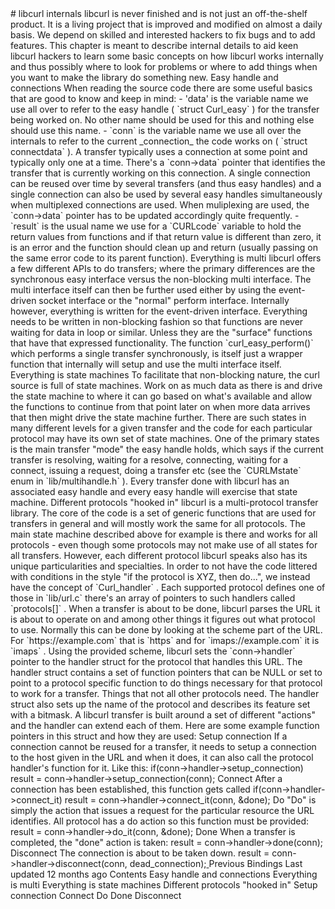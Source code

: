 <a href="bindings.html" class="navButton-94f2579c--navButtonClickable-161b88ca">
</a>
<a href="internals.html" class="navButton-94f2579c--navButtonClickable-161b88ca--navButtonOpened-6a88552e">
</a>
<a href="bookindex.html" class="navButton-94f2579c--navButtonClickable-161b88ca">
</a>
# <span class="text-4505230f--DisplayH900-bfb998fa--textContentFamily-49a318e1">libcurl internals</span>
<span class="text-4505230f--UIH300-2063425d--textUIFamily-5ebd8e40--text-8ee2c8b2">
</span>
<span class="text-4505230f--UIH300-2063425d--textUIFamily-5ebd8e40--text-8ee2c8b2">
</span>
<span class="text-4505230f--TextH400-3033861f--textContentFamily-49a318e1">
<span data-key="5d7648b26eb74c9880b588ebc9708a93">
<span data-offset-key="5d7648b26eb74c9880b588ebc9708a93:0">libcurl is never finished and is not just an off-the-shelf product. It is a living project that is improved and modified on almost a daily basis. We depend on skilled and interested hackers to fix bugs and to add features.</span>
</span>
</span>
<span class="text-4505230f--TextH400-3033861f--textContentFamily-49a318e1">
<span data-key="f635209a571a424aa0722d0f1a8c0453">
<span data-offset-key="f635209a571a424aa0722d0f1a8c0453:0">This chapter is meant to describe internal details to aid keen libcurl hackers to learn some basic concepts on how libcurl works internally and thus possibly where to look for problems or where to add things when you want to make the library do something new.</span>
</span>
</span>
<span class="text-4505230f--HeadingH700-04e1a2a3--textContentFamily-49a318e1">
<span data-key="0f97d8a29dba4ab8aede5702ca8c50f5">
<span data-offset-key="0f97d8a29dba4ab8aede5702ca8c50f5:0">Easy handle and connections</span>
</span>
</span>
<span class="text-4505230f--TextH400-3033861f--textContentFamily-49a318e1">
<span data-key="33ec46a77d4641b0bd6ec112423f758f">
<span data-offset-key="33ec46a77d4641b0bd6ec112423f758f:0">When reading the source code there are some useful basics that are good to know and keep in mind:</span>
</span>
</span>- <span class="text-4505230f--TextH400-3033861f--textContentFamily-49a318e1">
<span data-key="5dfd32f3986b4d3ebcab44b39d43d801">
<span data-offset-key="5dfd32f3986b4d3ebcab44b39d43d801:0">'data' is the variable name we use all over to refer to the easy handle (</span>
<span data-offset-key="5dfd32f3986b4d3ebcab44b39d43d801:1">`struct Curl_easy`</span>
<span data-offset-key="5dfd32f3986b4d3ebcab44b39d43d801:2">) for the transfer being worked on. No other name should be used for this and nothing else should use this name.</span>
</span>
</span>- <span class="text-4505230f--TextH400-3033861f--textContentFamily-49a318e1">
<span data-key="c872ce9980b14fefb1260e79591fb1c5">
<span data-offset-key="c872ce9980b14fefb1260e79591fb1c5:0">`conn`</span>
<span data-offset-key="c872ce9980b14fefb1260e79591fb1c5:1"> is the variable name we use all over the internals to refer to the current </span>
<span data-offset-key="c872ce9980b14fefb1260e79591fb1c5:2">_connection_</span>
<span data-offset-key="c872ce9980b14fefb1260e79591fb1c5:3"> the code works on (</span>
<span data-offset-key="c872ce9980b14fefb1260e79591fb1c5:4">`struct connectdata`</span>
<span data-offset-key="c872ce9980b14fefb1260e79591fb1c5:5">). A transfer typically uses a connection at some point and typically only one at a time. There's a </span>
<span data-offset-key="c872ce9980b14fefb1260e79591fb1c5:6">`conn->data`</span>
<span data-offset-key="c872ce9980b14fefb1260e79591fb1c5:7"> pointer that identifies the transfer that is currently working on this connection. A single connection can be reused over time by several transfers (and thus easy handles) and a single connection can also be used by several easy handles simultaneously when multiplexed connections are used. When muliplexing are used, the </span>
<span data-offset-key="c872ce9980b14fefb1260e79591fb1c5:8">`conn->data`</span>
<span data-offset-key="c872ce9980b14fefb1260e79591fb1c5:9"> pointer has to be updated accordingly quite frequently.</span>
</span>
</span>- <span class="text-4505230f--TextH400-3033861f--textContentFamily-49a318e1">
<span data-key="e37a3acff8f24a13ab90cbd49786a34d">
<span data-offset-key="e37a3acff8f24a13ab90cbd49786a34d:0">`result`</span>
<span data-offset-key="e37a3acff8f24a13ab90cbd49786a34d:1"> is the usual name we use for a </span>
<span data-offset-key="e37a3acff8f24a13ab90cbd49786a34d:2">`CURLcode`</span>
<span data-offset-key="e37a3acff8f24a13ab90cbd49786a34d:3"> variable to hold the return values from functions and if that return value is different than zero, it is an error and the function should clean up and return (usually passing on the same error code to its parent function).</span>
</span>
</span>
<span class="text-4505230f--HeadingH700-04e1a2a3--textContentFamily-49a318e1">
<span data-key="101ce646be2e417294b703a023d3b643">
<span data-offset-key="101ce646be2e417294b703a023d3b643:0">Everything is multi</span>
</span>
</span>
<span class="text-4505230f--TextH400-3033861f--textContentFamily-49a318e1">
<span data-key="87d3964c0b1c4f6a8154fc2418951efc">
<span data-offset-key="87d3964c0b1c4f6a8154fc2418951efc:0">libcurl offers a few different APIs to do transfers; where the primary differences are the synchronous easy interface versus the non-blocking multi interface. The multi interface itself can then be further used either by using the event-driven socket interface or the "normal" perform interface.</span>
</span>
</span>
<span class="text-4505230f--TextH400-3033861f--textContentFamily-49a318e1">
<span data-key="fded7d27c50c43e2a2e3f1301a27ca28">
<span data-offset-key="fded7d27c50c43e2a2e3f1301a27ca28:0">Internally however, everything is written for the event-driven interface. Everything needs to be written in non-blocking fashion so that functions are never waiting for data in loop or similar. Unless they are the "surface" functions that have that expressed functionality.</span>
</span>
</span>
<span class="text-4505230f--TextH400-3033861f--textContentFamily-49a318e1">
<span data-key="27a3664acba44f02933a006350122a17">
<span data-offset-key="27a3664acba44f02933a006350122a17:0">The function </span>
<span data-offset-key="27a3664acba44f02933a006350122a17:1">`curl_easy_perform()`</span>
<span data-offset-key="27a3664acba44f02933a006350122a17:2"> which performs a single transfer synchronously, is itself just a wrapper function that internally will setup and use the multi interface itself.</span>
</span>
</span>
<span class="text-4505230f--HeadingH700-04e1a2a3--textContentFamily-49a318e1">
<span data-key="7251f9d125b04ab781766e8c11dca669">
<span data-offset-key="7251f9d125b04ab781766e8c11dca669:0">Everything is state machines</span>
</span>
</span>
<span class="text-4505230f--TextH400-3033861f--textContentFamily-49a318e1">
<span data-key="8a845572b2d8403b8a525866ee698838">
<span data-offset-key="8a845572b2d8403b8a525866ee698838:0">To facilitate that non-blocking nature, the curl source is full of state machines. Work on as much data as there is and drive the state machine to where it can go based on what's available and allow the functions to continue from that point later on when more data arrives that then might drive the state machine further.</span>
</span>
</span>
<span class="text-4505230f--TextH400-3033861f--textContentFamily-49a318e1">
<span data-key="41fb413d914d4f55aeb0937e2af942f4">
<span data-offset-key="41fb413d914d4f55aeb0937e2af942f4:0">There are such states in many different levels for a given transfer and the code for each particular protocol may have its own set of state machines.</span>
</span>
</span>
<span class="text-4505230f--TextH400-3033861f--textContentFamily-49a318e1">
<span data-key="9df38b90c6c948009a3529938209504e">
<span data-offset-key="9df38b90c6c948009a3529938209504e:0">One of the primary states is the main transfer "mode" the easy handle holds, which says if the current transfer is resolving, waiting for a resolve, connecting, waiting for a connect, issuing a request, doing a transfer etc (see the </span>
<span data-offset-key="9df38b90c6c948009a3529938209504e:1">`CURLMstate`</span>
<span data-offset-key="9df38b90c6c948009a3529938209504e:2"> enum in </span>
<span data-offset-key="9df38b90c6c948009a3529938209504e:3">`lib/multihandle.h`</span>
<span data-offset-key="9df38b90c6c948009a3529938209504e:4">). Every transfer done with libcurl has an associated easy handle and every easy handle will exercise that state machine.</span>
</span>
</span>
<span class="text-4505230f--HeadingH700-04e1a2a3--textContentFamily-49a318e1">
<span data-key="8d3931966c15413aaaefad52edb6b3a7">
<span data-offset-key="8d3931966c15413aaaefad52edb6b3a7:0">Different protocols "hooked in"</span>
</span>
</span>
<span class="text-4505230f--TextH400-3033861f--textContentFamily-49a318e1">
<span data-key="df454ae5c42d42c18d9b5ac4204ac33e">
<span data-offset-key="df454ae5c42d42c18d9b5ac4204ac33e:0">libcurl is a multi-protocol transfer library. The core of the code is a set of generic functions that are used for transfers in general and will mostly work the same for all protocols. The main state machine described above for example is there and works for all protocols - even though some protocols may not make use of all states for all transfers.</span>
</span>
</span>
<span class="text-4505230f--TextH400-3033861f--textContentFamily-49a318e1">
<span data-key="e84bbbbccca341a982fa6858bab43a9a">
<span data-offset-key="e84bbbbccca341a982fa6858bab43a9a:0">However, each different protocol libcurl speaks also has its unique particularities and specialties. In order to not have the code littered with conditions in the style "if the protocol is XYZ, then do...", we instead have the concept of </span>
<span data-offset-key="e84bbbbccca341a982fa6858bab43a9a:1">`Curl_handler`</span>
<span data-offset-key="e84bbbbccca341a982fa6858bab43a9a:2">. Each supported protocol defines one of those in </span>
<span data-offset-key="e84bbbbccca341a982fa6858bab43a9a:3">`lib/url.c`</span>
<span data-offset-key="e84bbbbccca341a982fa6858bab43a9a:4"> there's an array of pointers to such handlers called </span>
<span data-offset-key="e84bbbbccca341a982fa6858bab43a9a:5">`protocols[]`</span>
<span data-offset-key="e84bbbbccca341a982fa6858bab43a9a:6">.</span>
</span>
</span>
<span class="text-4505230f--TextH400-3033861f--textContentFamily-49a318e1">
<span data-key="fd8ced848563491497542cf50b26f016">
<span data-offset-key="fd8ced848563491497542cf50b26f016:0">When a transfer is about to be done, libcurl parses the URL it is about to operate on and among other things it figures out what protocol to use. Normally this can be done by looking at the scheme part of the URL. For </span>
<span data-offset-key="fd8ced848563491497542cf50b26f016:1">`https://example.com`</span>
<span data-offset-key="fd8ced848563491497542cf50b26f016:2"> that is </span>
<span data-offset-key="fd8ced848563491497542cf50b26f016:3">`https`</span>
<span data-offset-key="fd8ced848563491497542cf50b26f016:4"> and for </span>
<span data-offset-key="fd8ced848563491497542cf50b26f016:5">`imaps://example.com`</span>
<span data-offset-key="fd8ced848563491497542cf50b26f016:6"> it is </span>
<span data-offset-key="fd8ced848563491497542cf50b26f016:7">`imaps`</span>
<span data-offset-key="fd8ced848563491497542cf50b26f016:8">. Using the provided scheme, libcurl sets the </span>
<span data-offset-key="fd8ced848563491497542cf50b26f016:9">`conn->handler`</span>
<span data-offset-key="fd8ced848563491497542cf50b26f016:10"> pointer to the handler struct for the protocol that handles this URL.</span>
</span>
</span>
<span class="text-4505230f--TextH400-3033861f--textContentFamily-49a318e1">
<span data-key="cc8d0ee8a8ff43509e7e6701bb0f978f">
<span data-offset-key="cc8d0ee8a8ff43509e7e6701bb0f978f:0">The handler struct contains a set of function pointers that can be NULL or set to point to a protocol specific function to do things necessary for that protocol to work for a transfer. Things that not all other protocols need. The handler struct also sets up the name of the protocol and describes its feature set with a bitmask.</span>
</span>
</span>
<span class="text-4505230f--TextH400-3033861f--textContentFamily-49a318e1">
<span data-key="2ca08a4e54ce42ea8bbbf8890f5a313f">
<span data-offset-key="2ca08a4e54ce42ea8bbbf8890f5a313f:0">A libcurl transfer is built around a set of different "actions" and the handler can extend each of them. Here are some example function pointers in this struct and how they are used:</span>
</span>
</span>
<span class="text-4505230f--HeadingH600-23f228db--textContentFamily-49a318e1">
<span data-key="c7cccaa6a2ea483ea8bb108d88e7c884">
<span data-offset-key="c7cccaa6a2ea483ea8bb108d88e7c884:0">Setup connection</span>
</span>
</span>
<span class="text-4505230f--TextH400-3033861f--textContentFamily-49a318e1">
<span data-key="4b8157a7d82f4d7ba524830b44a33596">
<span data-offset-key="4b8157a7d82f4d7ba524830b44a33596:0">If a connection cannot be reused for a transfer, it needs to setup a connection to the host given in the URL and when it does, it can also call the protocol handler's function for it. Like this:</span>
</span>
</span>    if(conn->handler->setup_connection)  result = conn->handler->setup_connection(conn);<span class="text-4505230f--HeadingH600-23f228db--textContentFamily-49a318e1">
<span data-key="449cd99fb04149feb66d775e51d2f599">
<span data-offset-key="449cd99fb04149feb66d775e51d2f599:0">Connect</span>
</span>
</span>
<span class="text-4505230f--TextH400-3033861f--textContentFamily-49a318e1">
<span data-key="61d47c3563664eeda6c8e1f4fdd3ad1f">
<span data-offset-key="61d47c3563664eeda6c8e1f4fdd3ad1f:0">After a connection has been established, this function gets called</span>
</span>
</span>    if(conn->handler->connect_it)  result = conn->handler->connect_it(conn, &done);<span class="text-4505230f--HeadingH600-23f228db--textContentFamily-49a318e1">
<span data-key="5459c6a0983f483790daafe82555eb8b">
<span data-offset-key="5459c6a0983f483790daafe82555eb8b:0">Do</span>
</span>
</span>
<span class="text-4505230f--TextH400-3033861f--textContentFamily-49a318e1">
<span data-key="13641f30a3d24a3487d7587f0a513923">
<span data-offset-key="13641f30a3d24a3487d7587f0a513923:0">"Do" is simply the action that issues a request for the particular resource the URL identifies. All protocol has a do action so this function must be provided:</span>
</span>
</span>    result = conn->handler->do_it(conn, &done);<span class="text-4505230f--HeadingH600-23f228db--textContentFamily-49a318e1">
<span data-key="7f404d8d68364e85ba7474bda491381a">
<span data-offset-key="7f404d8d68364e85ba7474bda491381a:0">Done</span>
</span>
</span>
<span class="text-4505230f--TextH400-3033861f--textContentFamily-49a318e1">
<span data-key="9c4bb81afe404d098d417c5781fc7e2f">
<span data-offset-key="9c4bb81afe404d098d417c5781fc7e2f:0">When a transfer is completed, the "done" action is taken:</span>
</span>
</span>    result = conn->handler->done(conn);<span class="text-4505230f--HeadingH600-23f228db--textContentFamily-49a318e1">
<span data-key="f941ade7879c475aaaf4b0fe3ee83c18">
<span data-offset-key="f941ade7879c475aaaf4b0fe3ee83c18:0">Disconnect</span>
</span>
</span>
<span class="text-4505230f--TextH400-3033861f--textContentFamily-49a318e1">
<span data-key="b13ae5950a9f4608896677cb4b8a39ab">
<span data-offset-key="b13ae5950a9f4608896677cb4b8a39ab:0">The connection is about to be taken down.</span>
</span>
</span>    result = conn->handler->disconnect(conn, dead_connection);<a href="bindings.html" class="reset-3c756112--card-6570f064--whiteCard-fff091a4--cardPrevious-56a5e674">
</a>
<span class="text-4505230f--TextH200-a3425406--textContentFamily-49a318e1">Previous</span>
<span class="text-4505230f--UIH400-4e41e82a--textContentFamily-49a318e1">Bindings</span>
<a href="bookindex.html" class="reset-3c756112--card-6570f064--whiteCard-fff091a4--cardNext-19241c42">
</a>
<span class="text-4505230f--UIH400-4e41e82a--textContentFamily-49a318e1">
</span>
<span class="text-4505230f--TextH200-a3425406--textContentFamily-49a318e1">Last updated 12 months ago</span>
<span class="text-4505230f--InfoH100-1e92e1d1--textContentFamily-49a318e1">Contents</span>
<a href="internals.html#easy-handle-and-connections" class="reset-3c756112--menuItem-aa02f6ec--menuItemLight-757d5235--menuItemInline-173bdf97--pageTocItem-f4427024">
</a>
<span class="text-4505230f--UIH300-2063425d--textContentFamily-49a318e1">
<span class="text-4505230f--UIH200-50ead35f--textContentFamily-49a318e1">Easy handle and connections</span>
</span>
<a href="internals.html#everything-is-multi" class="reset-3c756112--menuItem-aa02f6ec--menuItemLight-757d5235--menuItemInline-173bdf97--pageTocItem-f4427024">
</a>
<span class="text-4505230f--UIH300-2063425d--textContentFamily-49a318e1">
<span class="text-4505230f--UIH200-50ead35f--textContentFamily-49a318e1">Everything is multi</span>
</span>
<a href="internals.html#everything-is-state-machines" class="reset-3c756112--menuItem-aa02f6ec--menuItemLight-757d5235--menuItemInline-173bdf97--pageTocItem-f4427024">
</a>
<span class="text-4505230f--UIH300-2063425d--textContentFamily-49a318e1">
<span class="text-4505230f--UIH200-50ead35f--textContentFamily-49a318e1">Everything is state machines</span>
</span>
<a href="internals.html#different-protocols-hooked-in" class="reset-3c756112--menuItem-aa02f6ec--menuItemLight-757d5235--menuItemInline-173bdf97--pageTocItem-f4427024">
</a>
<span class="text-4505230f--UIH300-2063425d--textContentFamily-49a318e1">
<span class="text-4505230f--UIH200-50ead35f--textContentFamily-49a318e1">Different protocols "hooked in"</span>
</span>
<a href="internals.html#setup-connection" class="reset-3c756112--menuItem-aa02f6ec--menuItemLight-757d5235--menuItemInline-173bdf97--pageTocItem-f4427024">
</a>
<span class="text-4505230f--UIH300-2063425d--textContentFamily-49a318e1">
<span class="text-4505230f--UIH200-50ead35f--textContentFamily-49a318e1--pageTocLinkH2-2294976c">Setup connection</span>
</span>
<a href="internals.html#connect" class="reset-3c756112--menuItem-aa02f6ec--menuItemLight-757d5235--menuItemInline-173bdf97--pageTocItem-f4427024">
</a>
<span class="text-4505230f--UIH300-2063425d--textContentFamily-49a318e1">
<span class="text-4505230f--UIH200-50ead35f--textContentFamily-49a318e1--pageTocLinkH2-2294976c">Connect</span>
</span>
<a href="internals.html#do" class="reset-3c756112--menuItem-aa02f6ec--menuItemLight-757d5235--menuItemInline-173bdf97--pageTocItem-f4427024">
</a>
<span class="text-4505230f--UIH300-2063425d--textContentFamily-49a318e1">
<span class="text-4505230f--UIH200-50ead35f--textContentFamily-49a318e1--pageTocLinkH2-2294976c">Do</span>
</span>
<a href="internals.html#done" class="reset-3c756112--menuItem-aa02f6ec--menuItemLight-757d5235--menuItemInline-173bdf97--pageTocItem-f4427024">
</a>
<span class="text-4505230f--UIH300-2063425d--textContentFamily-49a318e1">
<span class="text-4505230f--UIH200-50ead35f--textContentFamily-49a318e1--pageTocLinkH2-2294976c">Done</span>
</span>
<a href="internals.html#disconnect" class="reset-3c756112--menuItem-aa02f6ec--menuItemLight-757d5235--menuItemInline-173bdf97--pageTocItem-f4427024">
</a>
<span class="text-4505230f--UIH300-2063425d--textContentFamily-49a318e1">
<span class="text-4505230f--UIH200-50ead35f--textContentFamily-49a318e1--pageTocLinkH2-2294976c">Disconnect</span>
</span>
